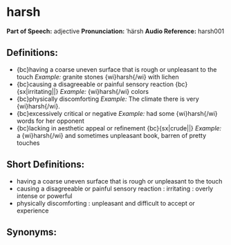 # harsh

**Part of Speech:** adjective
**Pronunciation:** ˈhärsh
**Audio Reference:** harsh001

## Definitions:
- {bc}having a coarse uneven surface that is rough or unpleasant to the touch 
  *Example:* granite stones {wi}harsh{/wi} with lichen
- {bc}causing a disagreeable or painful sensory reaction {bc}{sx|irritating||} 
  *Example:* {wi}harsh{/wi} colors
- {bc}physically discomforting 
  *Example:* The climate there is very {wi}harsh{/wi}.
- {bc}excessively critical or negative 
  *Example:* had some {wi}harsh{/wi} words for her opponent
- {bc}lacking in aesthetic appeal or refinement {bc}{sx|crude||} 
  *Example:* a {wi}harsh{/wi} and sometimes unpleasant book, barren of pretty touches

## Short Definitions:
- having a coarse uneven surface that is rough or unpleasant to the touch
- causing a disagreeable or painful sensory reaction : irritating : overly intense or powerful
- physically discomforting : unpleasant and difficult to accept or experience

## Synonyms:
